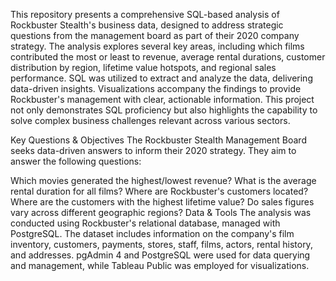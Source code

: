 This repository presents a comprehensive SQL-based analysis of Rockbuster Stealth's business data, designed to address strategic questions from the management board as part of their 2020 company strategy. The analysis explores several key areas, including which films contributed the most or least to revenue, average rental durations, customer distribution by region, lifetime value hotspots, and regional sales performance. SQL was utilized to extract and analyze the data, delivering data-driven insights. Visualizations accompany the findings to provide Rockbuster's management with clear, actionable information. This project not only demonstrates SQL proficiency but also highlights the capability to solve complex business challenges relevant across various sectors.

Key Questions & Objectives
The Rockbuster Stealth Management Board seeks data-driven answers to inform their 2020 strategy. They aim to answer the following questions:

Which movies generated the highest/lowest revenue?
What is the average rental duration for all films?
Where are Rockbuster's customers located?
Where are the customers with the highest lifetime value?
Do sales figures vary across different geographic regions?
Data & Tools
The analysis was conducted using Rockbuster's relational database, managed with PostgreSQL. The dataset includes information on the company's film inventory, customers, payments, stores, staff, films, actors, rental history, and addresses. pgAdmin 4 and PostgreSQL were used for data querying and management, while Tableau Public was employed for visualizations.
